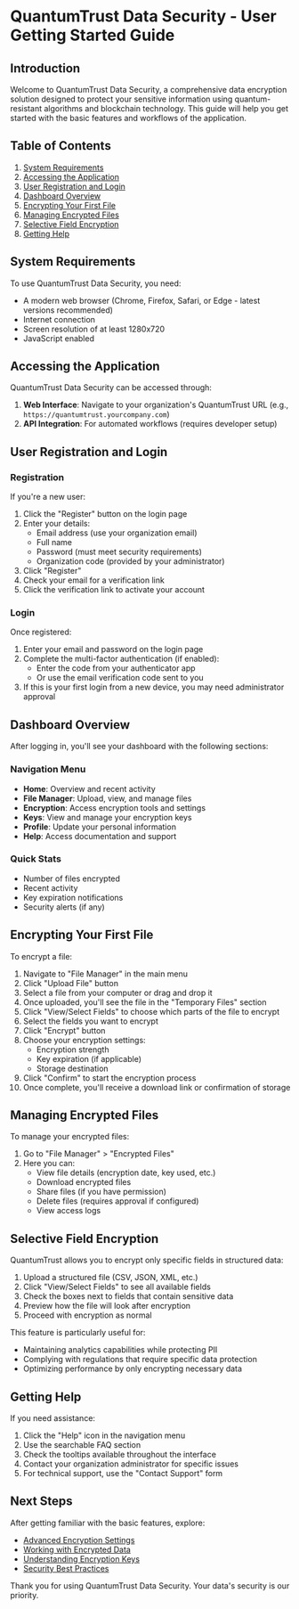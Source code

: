 # QuantumTrust Data Security - User Getting Started Guide

## Introduction

Welcome to QuantumTrust Data Security, a comprehensive data encryption solution designed to protect your sensitive information using quantum-resistant algorithms and blockchain technology. This guide will help you get started with the basic features and workflows of the application.

## Table of Contents

1. [System Requirements](#system-requirements)
2. [Accessing the Application](#accessing-the-application)
3. [User Registration and Login](#user-registration-and-login)
4. [Dashboard Overview](#dashboard-overview)
5. [Encrypting Your First File](#encrypting-your-first-file)
6. [Managing Encrypted Files](#managing-encrypted-files)
7. [Selective Field Encryption](#selective-field-encryption)
8. [Getting Help](#getting-help)

## System Requirements

To use QuantumTrust Data Security, you need:

- A modern web browser (Chrome, Firefox, Safari, or Edge - latest versions recommended)
- Internet connection
- Screen resolution of at least 1280x720
- JavaScript enabled

## Accessing the Application

QuantumTrust Data Security can be accessed through:

1. **Web Interface**: Navigate to your organization's QuantumTrust URL (e.g., `https://quantumtrust.yourcompany.com`)
2. **API Integration**: For automated workflows (requires developer setup)

## User Registration and Login

### Registration

If you're a new user:

1. Click the "Register" button on the login page
2. Enter your details:
   - Email address (use your organization email)
   - Full name
   - Password (must meet security requirements)
   - Organization code (provided by your administrator)
3. Click "Register"
4. Check your email for a verification link
5. Click the verification link to activate your account

### Login

Once registered:

1. Enter your email and password on the login page
2. Complete the multi-factor authentication (if enabled):
   - Enter the code from your authenticator app
   - Or use the email verification code sent to you
3. If this is your first login from a new device, you may need administrator approval

## Dashboard Overview

After logging in, you'll see your dashboard with the following sections:

### Navigation Menu

- **Home**: Overview and recent activity
- **File Manager**: Upload, view, and manage files
- **Encryption**: Access encryption tools and settings
- **Keys**: View and manage your encryption keys
- **Profile**: Update your personal information
- **Help**: Access documentation and support

### Quick Stats

- Number of files encrypted
- Recent activity
- Key expiration notifications
- Security alerts (if any)

## Encrypting Your First File

To encrypt a file:

1. Navigate to "File Manager" in the main menu
2. Click "Upload File" button
3. Select a file from your computer or drag and drop it
4. Once uploaded, you'll see the file in the "Temporary Files" section
5. Click "View/Select Fields" to choose which parts of the file to encrypt
6. Select the fields you want to encrypt
7. Click "Encrypt" button
8. Choose your encryption settings:
   - Encryption strength
   - Key expiration (if applicable)
   - Storage destination
9. Click "Confirm" to start the encryption process
10. Once complete, you'll receive a download link or confirmation of storage

## Managing Encrypted Files

To manage your encrypted files:

1. Go to "File Manager" > "Encrypted Files"
2. Here you can:
   - View file details (encryption date, key used, etc.)
   - Download encrypted files
   - Share files (if you have permission)
   - Delete files (requires approval if configured)
   - View access logs

## Selective Field Encryption

QuantumTrust allows you to encrypt only specific fields in structured data:

1. Upload a structured file (CSV, JSON, XML, etc.)
2. Click "View/Select Fields" to see all available fields
3. Check the boxes next to fields that contain sensitive data
4. Preview how the file will look after encryption
5. Proceed with encryption as normal

This feature is particularly useful for:
- Maintaining analytics capabilities while protecting PII
- Complying with regulations that require specific data protection
- Optimizing performance by only encrypting necessary data

## Getting Help

If you need assistance:

1. Click the "Help" icon in the navigation menu
2. Use the searchable FAQ section
3. Check the tooltips available throughout the interface
4. Contact your organization administrator for specific issues
5. For technical support, use the "Contact Support" form

## Next Steps

After getting familiar with the basic features, explore:

- [Advanced Encryption Settings](./advanced-encryption.md)
- [Working with Encrypted Data](./working-with-encrypted-data.md)
- [Understanding Encryption Keys](./understanding-keys.md)
- [Security Best Practices](./security-best-practices.md)

Thank you for using QuantumTrust Data Security. Your data's security is our priority.
